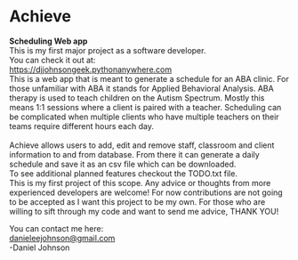 # Achieve
<b>Scheduling Web app</b><br/>
This is my first major project as a software developer.<br/>
You can check it out at:<br/>
https://djjohnsongeek.pythonanywhere.com<br/>
This is a web app that is meant to generate a schedule for an ABA clinic. For those unfamiliar with ABA it stands for Applied Behavioral Analysis. ABA therapy is used to teach children on the Autism Spectrum. Mostly this means 1:1 sessions where a client is paired with a teacher. Scheduling can be complicated when multiple clients who have multiple teachers on their teams require different hours each day.<br/>
<br/>
Achieve allows users to add, edit and remove staff, classroom and client information to and from database. From there it can generate a daily schedule and save it as an csv file which can be downloaded.<br/>
To see additional planned features checkout the TODO.txt file.
<br/>
This is my first project of this scope. Any advice or thoughts from more experienced developers are welcome! For now contributions are not going to be accepted as I want this project to be my own. For those who are willing to sift through my code and want to send me advice, THANK YOU!

You can contact me here:<br/> danieleejohnson@gmail.com<br/>
-Daniel Johnson

